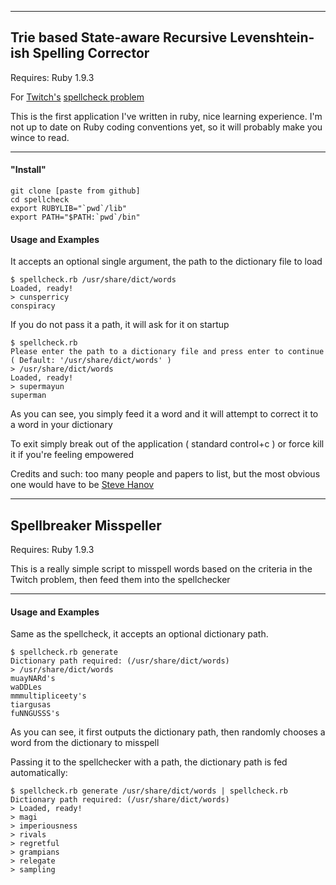 - - -

## Trie based State-aware Recursive Levenshtein-ish Spelling Corrector

Requires: Ruby 1.9.3

For [Twitch's](http://twitch.tv) [spellcheck problem](http://www.twitch.tv/problems/spellcheck)

This is the first application I've written in ruby, nice learning experience.
I'm not up to date on Ruby coding conventions yet, so it will probably make you wince to read.

- - -

#### "Install"

```
git clone [paste from github]
cd spellcheck
export RUBYLIB="`pwd`/lib"
export PATH="$PATH:`pwd`/bin"
```

#### Usage and Examples

It accepts an optional single argument, the path to the dictionary file to load

```
$ spellcheck.rb /usr/share/dict/words
Loaded, ready!
> cunsperricy
conspiracy
```

If you do not pass it a path, it will ask for it on startup

```
$ spellcheck.rb
Please enter the path to a dictionary file and press enter to continue
( Default: '/usr/share/dict/words' )
> /usr/share/dict/words
Loaded, ready!
> supermayun
superman
```

As you can see, you simply feed it a word and it will attempt to correct it to a word in your dictionary

To exit simply break out of the application ( standard control+c ) or force kill it if you're feeling empowered

Credits and such: too many people and papers to list, but the most obvious one would have to be [Steve Hanov](http://stevehanov.ca)

- - -

## Spellbreaker Misspeller

Requires: Ruby 1.9.3

This is a really simple script to misspell words based on the criteria in the Twitch problem, then feed them into the spellchecker

- - -

#### Usage and Examples

Same as the spellcheck, it accepts an optional dictionary path.

```
$ spellcheck.rb generate
Dictionary path required: (/usr/share/dict/words)
> /usr/share/dict/words
muayNARd's
waDDLes
mmmultipliceety's
tiargusas
fuNNGUSSS's
```
As you can see, it first outputs the dictionary path, then randomly chooses a word from the dictionary to misspell

Passing it to the spellchecker with a path, the dictionary path is fed automatically:

```
$ spellcheck.rb generate /usr/share/dict/words | spellcheck.rb
Dictionary path required: (/usr/share/dict/words)
> Loaded, ready!
> magi
> imperiousness
> rivals
> regretful
> grampians
> relegate
> sampling
```
